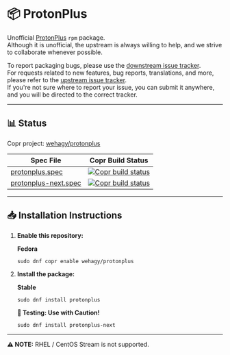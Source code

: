 # 📦 ProtonPlus

Unofficial [ProtonPlus](https://github.com/Vysp3r/ProtonPlus) `rpm` package.\
Although it is unofficial, the upstream is always willing to help, and we strive to collaborate whenever possible.

To report packaging bugs, please use the [downstream issue tracker](https://github.com/wehagy/rpm-protonplus/issues).\
For requests related to new features, bug reports, translations, and more, please refer to the [upstream issue tracker](https://github.com/Vysp3r/ProtonPlus/issues).\
If you're not sure where to report your issue, you can submit it anywhere, and you will be directed to the correct tracker.

---

## 📊 Status

Copr project: [wehagy/protonplus](https://copr.fedorainfracloud.org/coprs/wehagy/protonplus)

| **Spec File** | **Copr Build Status** |
|---|---|
| [protonplus.spec](https://github.com/wehagy/rpm-protonplus/blob/main/protonplus.spec) | [![Copr build status](https://copr.fedorainfracloud.org/coprs/wehagy/protonplus/package/protonplus/status_image/last_build.png)](https://copr.fedorainfracloud.org/coprs/wehagy/protonplus/package/protonplus/) |
| [protonplus-next.spec](https://github.com/wehagy/rpm-protonplus/blob/protonplus-next/protonplus-next.spec) | [![Copr build status](https://copr.fedorainfracloud.org/coprs/wehagy/protonplus/package/protonplus-next/status_image/last_build.png)](https://copr.fedorainfracloud.org/coprs/wehagy/protonplus/package/protonplus-next/) |

---

## 📥 Installation Instructions

1. **Enable this repository:**

   **Fedora**
   ```shell
   sudo dnf copr enable wehagy/protonplus
   ```

2. **Install the package:**

   **Stable**
   ```shell
   sudo dnf install protonplus
   ```

   **🚧 Testing: Use with Caution!**
   ```shell
   sudo dnf install protonplus-next
   ```

---

**⚠️  NOTE:** RHEL / CentOS Stream is not supported.
